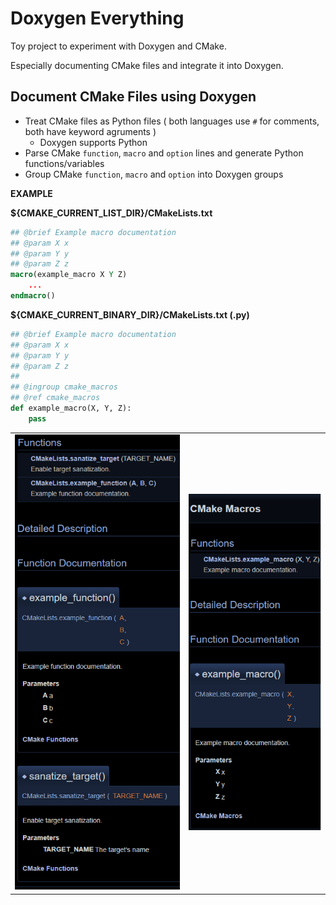 # Doxygen Everything

Toy project to experiment with Doxygen and CMake.

Especially documenting CMake files and integrate it into Doxygen.

## Document CMake Files using Doxygen

- Treat CMake files as Python files ( both languages use `#` for comments, both have keyword agruments ) 
    - Doxygen supports Python
- Parse CMake `function`, `macro` and `option` lines and generate Python functions/variables 
- Group CMake `function`, `macro` and `option` into Doxygen groups

__EXAMPLE__

__${CMAKE_CURRENT_LIST_DIR}/CMakeLists.txt__
```cmake
## @brief Example macro documentation
## @param X x
## @param Y y
## @param Z z
macro(example_macro X Y Z)
    ...
endmacro()
```
__${CMAKE_CURRENT_BINARY_DIR}/CMakeLists.txt (.py)__
```py
## @brief Example macro documentation
## @param X x
## @param Y y
## @param Z z
##
## @ingroup cmake_macros
## @ref cmake_macros
def example_macro(X, Y, Z):
	pass
```

|||
|-|-|
|![](./doc/cmake_functions.png)|![](./doc/cmake_macros.png)|